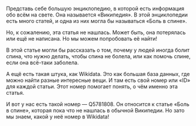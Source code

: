 Представь себе большую энциклопедию, в которой есть информация обо всём на свете. Она называется «Википедия». В этой энциклопедии есть много статей, и одна из них могла бы называться «Боль в спине».

Но, к сожалению, эта статья не нашлась. Может быть, она потерялась или ещё не написана. Но мы можем попробовать её найти!

В этой статье могли бы рассказать о том, почему у людей иногда болит спина, что нужно делать, чтобы спина не болела, или как помочь спине, если она всё-таки заболела.

А ещё есть такая штука, как Wikidata. Это как большая база данных, где можно найти разные интересные вещи. И там есть свой номер или «ID» для каждой статьи. Этот номер помогает понять, о чём именно эта статья.

И вот у нас есть такой номер — Q5781808. Он относится к статье «Боль в спине», которая пока что не нашлась в обычной Википедии. Но зато мы знаем, какой у неё номер в Wikidata!